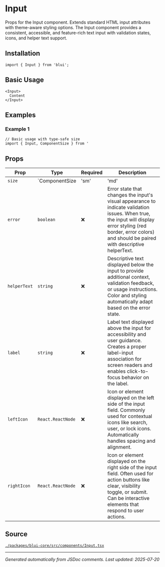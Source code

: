 # Input

Props for the Input component. Extends standard HTML input attributes with theme-aware styling options. The Input component provides a consistent, accessible, and feature-rich text input with validation states, icons, and helper text support.

## Installation

```tsx
import { Input } from 'blui';
```

## Basic Usage

```tsx
<Input>
  Content
</Input>
```

## Examples

### Example 1

```tsx
// Basic usage with type-safe size
import { Input, ComponentSize } from '
```

## Props

| Prop | Type | Required | Description |
|------|------|----------|-------------|
| `size` | `ComponentSize | 'sm' | 'md' | 'lg'` | ❌ | Props for the Input component. Extends standard HTML input attributes with theme-aware styling options. The Input component provides a consistent, accessible, and feature-rich text input with validation states, icons, and helper text support. |
| `error` | `boolean` | ❌ | Error state that changes the input's visual appearance to indicate validation issues. When true, the input will display error styling (red border, error colors) and should be paired with descriptive helperText. |
| `helperText` | `string` | ❌ | Descriptive text displayed below the input to provide additional context, validation feedback, or usage instructions. Color and styling automatically adapt based on the error state. |
| `label` | `string` | ❌ | Label text displayed above the input for accessibility and user guidance. Creates a proper label-input association for screen readers and enables click-to-focus behavior on the label. |
| `leftIcon` | `React.ReactNode` | ❌ | Icon or element displayed on the left side of the input field. Commonly used for contextual icons like search, user, or lock icons. Automatically handles spacing and alignment. |
| `rightIcon` | `React.ReactNode` | ❌ | Icon or element displayed on the right side of the input field. Often used for action buttons like clear, visibility toggle, or submit. Can be interactive elements that respond to user actions. |

## Source

[`./packages/blui-core/src/components/Input.tsx`](../../packages/blui-core/src/components/Input.tsx)

---

*Generated automatically from JSDoc comments. Last updated: 2025-07-20*
